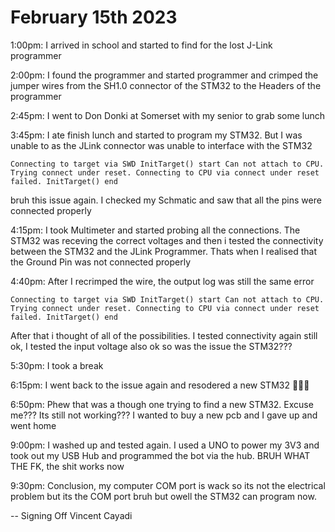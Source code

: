 # February 15th 2023

1:00pm: I arrived in school and started to find for the lost J-Link programmer

2:00pm: I found the programmer and started programmer and crimped the jumper wires from the SH1.0 connector of the STM32 to the Headers of the programmer

2:45pm: I went to Don Donki at Somerset with my senior to grab some lunch

3:45pm: I ate finish lunch and started to program my STM32. But I was unable to as the JLink connector was unable to interface with the STM32
```
Connecting to target via SWD InitTarget() start Can not attach to CPU. Trying connect under reset. Connecting to CPU via connect under reset failed. InitTarget() end
```
bruh this issue again. I checked my Schmatic and saw that all the pins were connected properly

4:15pm: I took Multimeter and started probing all the connections. The STM32 was receving the correct voltages and then i tested the connectivity between the STM32 and the JLink Programmer. Thats when I realised that the Ground Pin was not connected properly

4:40pm: After I recrimped the wire, the output log was still the same error
```
Connecting to target via SWD InitTarget() start Can not attach to CPU. Trying connect under reset. Connecting to CPU via connect under reset failed. InitTarget() end
```
After that i thought of all of the possibilities. I tested connectivity again still ok, I tested the input voltage also ok so was the issue the STM32???

5:30pm: I took a break

6:15pm: I went back to the issue again and resodered a new STM32 🥲🥲🥲

6:50pm: Phew that was a though one trying to find a new STM32. Excuse me??? Its still not working??? I wanted to buy a new pcb and I gave up and went home

9:00pm: I washed up and tested again. I used a UNO to power my 3V3 and took out my USB Hub and programmed the bot via the hub. BRUH WHAT THE FK, the shit works now

9:30pm: Conclusion, my computer COM port is wack so its not the electrical problem but its the COM port bruh but owell the STM32 can program now.

-- Signing Off Vincent Cayadi